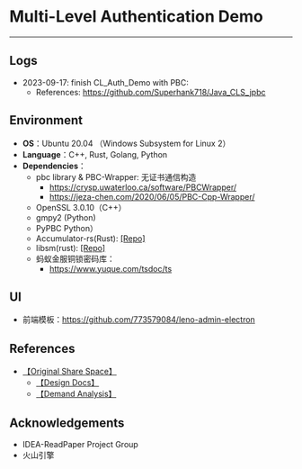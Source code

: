 # Multi-Level Authentication Demo
---

## Logs
- 2023-09-17: finish CL_Auth_Demo with PBC: 
  - References: https://github.com/Superhank718/Java_CLS_jpbc

## Environment
- **OS**：Ubuntu 20.04 （Windows Subsystem for Linux 2）
- **Language**：C++, Rust, Golang, Python
- **Dependencies**：
  - pbc library & PBC-Wrapper: 无证书通信构造
    - https://crysp.uwaterloo.ca/software/PBCWrapper/
    - https://jeza-chen.com/2020/06/05/PBC-Cpp-Wrapper/ 
  - OpenSSL 3.0.10（C++）
  - gmpy2 (Python)
  - PyPBC Python）
  - Accumulator-rs(Rust): [[Repo]](https://github.com/mikelodder7/accumulator-rs)
  - libsm(rust): [[Repo]](https://github.com/citahub/libsm) 
  - 蚂蚁金服铜锁密码库：
    - https://www.yuque.com/tsdoc/ts

## UI
- 前端模板：https://github.com/773579084/leno-admin-electron



## References
- [【Original Share Space】](https://rjwalmzfj2.feishu.cn/drive/folder/fldcnpvD9hTdMQ1ZXHU9ufPumTf?from=space_shared_folder&fromShareWithMeNew=1)
    - [【Design Docs】](https://uqc1fm1ybzl.feishu.cn/docx/TveddkLhtoxDByxmqmBcS9fsnge)
    - [【Demand Analysis】](https://rjwalmzfj2.feishu.cn/docx/Mp6XdDhTPoZhclxc2Yvc4kRZn9i)


## Acknowledgements
- IDEA-ReadPaper Project Group
- 火山引擎




